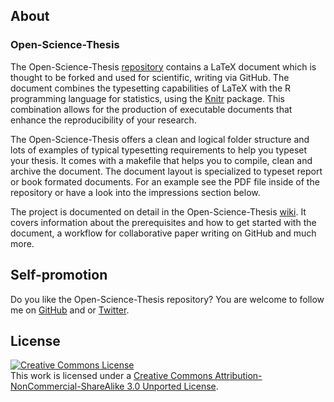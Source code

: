 ## About

### Open-Science-Thesis

The Open-Science-Thesis
[repository](https://github.com/cpfaff/Open-Science-Thesis) contains a LaTeX
document which is thought to be forked and used for scientific, writing via
GitHub. The document combines the typesetting capabilities of LaTeX with the R
programming language for statistics, using the [Knitr](http://yihui.name/knitr/)
package. This combination allows for the production of executable documents that
enhance the reproducibility of your research.

The Open-Science-Thesis offers a clean and logical folder structure and lots of
examples of typical typesetting requirements to help you typeset your thesis. It
comes with a makefile that helps you to compile, clean and archive the document.
The document layout is specialized to typeset report or book formated documents.
For an example see the PDF file inside of the repository or have a look into the
impressions section below.

The project is documented on detail in the Open-Science-Thesis
[wiki](https://github.com/cpfaff/Open-Science-Thesis/wiki). It covers information
about the prerequisites and how to get started with the document, a workflow for
collaborative paper writing on GitHub and much more.

## Self-promotion

Do you like the Open-Science-Thesis repository? You are welcome
to follow me on [GitHub](https://github.com/cpfaff) and or
[Twitter](http://twitter.com/ctpfaff).

## License

<a rel="license" href="http://creativecommons.org/licenses/by-nc-sa/3.0/"><img alt="Creative Commons License" style="border-width:0" src="http://i.creativecommons.org/l/by-nc-sa/3.0/88x31.png" /></a><br />This work is licensed under a <a rel="license" href="http://creativecommons.org/licenses/by-nc-sa/3.0/">Creative Commons Attribution-NonCommercial-ShareAlike 3.0 Unported License</a>.

